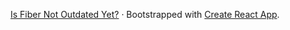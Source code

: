[Is Fiber Not Outdated Yet?](http://isfiberreadyyet.com/) &middot; Bootstrapped with [Create React App](https://github.com/facebookincubator/create-react-app).
